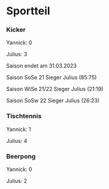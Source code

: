 # Sportteil

### Kicker

Yannick:    0

Julius:     3

Saison endet am 31.03.2023

Saison SoSe 21 Sieger Julius (85:75)

Saison WiSe 21/22 Sieger Julius (21:19)

Saison SoSw 22 Sieger Julius (26:23)


### Tischtennis

Yannick:    1

Julius:     4



### Beerpong

Yannick:    0

Julius:     2

